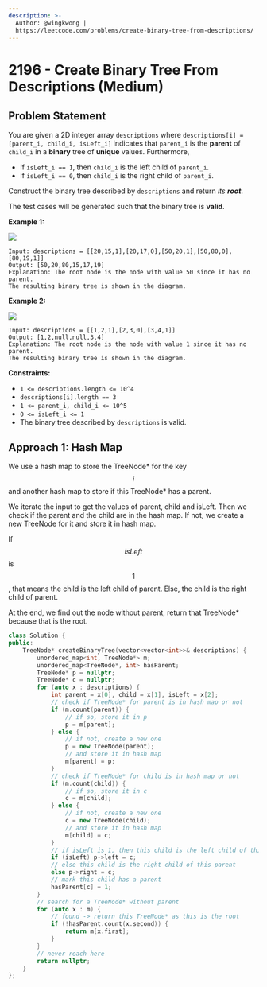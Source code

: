 ```yaml
---
description: >-
  Author: @wingkwong |
  https://leetcode.com/problems/create-binary-tree-from-descriptions/
---
```


# 2196 - Create Binary Tree From Descriptions (Medium)

## Problem Statement

You are given a 2D integer array `descriptions` where `descriptions[i] = [parent_i, child_i, isLeft_i]` indicates that `parent_i` is the **parent** of `child_i` in a **binary** tree of **unique** values. Furthermore,

* If `isLeft_i == 1`, then `child_i` is the left child of `parent_i`.
* If `isLeft_i == 0`, then `child_i` is the right child of `parent_i`.

Construct the binary tree described by `descriptions` and return _its **root**_.

The test cases will be generated such that the binary tree is **valid**.

&#x20;

**Example 1:**

![](https://assets.leetcode.com/uploads/2022/02/09/example1drawio.png)

```
Input: descriptions = [[20,15,1],[20,17,0],[50,20,1],[50,80,0],[80,19,1]]
Output: [50,20,80,15,17,19]
Explanation: The root node is the node with value 50 since it has no parent.
The resulting binary tree is shown in the diagram.
```

**Example 2:**

![](https://assets.leetcode.com/uploads/2022/02/09/example2drawio.png)

```
Input: descriptions = [[1,2,1],[2,3,0],[3,4,1]]
Output: [1,2,null,null,3,4]
Explanation: The root node is the node with value 1 since it has no parent.
The resulting binary tree is shown in the diagram.
```

**Constraints:**

* `1 <= descriptions.length <= 10^4`
* `descriptions[i].length == 3`
* `1 <= parent_i, child_i <= 10^5`
* `0 <= isLeft_i <= 1`
* The binary tree described by `descriptions` is valid.

## Approach 1: Hash Map

We use a hash map to store the TreeNode\* for the key $$i$$ and another hash map to store if this TreeNode\* has a parent.

We iterate the input to get the values of parent, child and isLeft. Then we check if the parent and the child are in the hash map. If not, we create a new TreeNode for it and store it in hash map.&#x20;

If $$isLeft$$ is $$1$$, that means the child is the left child of parent. Else, the child is the right child of parent.&#x20;

At the end, we find out the node without parent, return that TreeNode\* because that is the root.

```cpp
class Solution {
public:
    TreeNode* createBinaryTree(vector<vector<int>>& descriptions) {
        unordered_map<int, TreeNode*> m;
        unordered_map<TreeNode*, int> hasParent;
        TreeNode* p = nullptr;
        TreeNode* c = nullptr;
        for (auto x : descriptions) {
            int parent = x[0], child = x[1], isLeft = x[2];
            // check if TreeNode* for parent is in hash map or not
            if (m.count(parent)) {
                // if so, store it in p
                p = m[parent];
            } else {
                // if not, create a new one
                p = new TreeNode(parent);
                // and store it in hash map
                m[parent] = p;
            }
            // check if TreeNode* for child is in hash map or not
            if (m.count(child)) {
                // if so, store it in c
                c = m[child];
            } else {
                // if not, create a new one
                c = new TreeNode(child);
                // and store it in hash map
                m[child] = c;
            }
            // if isLeft is 1, then this child is the left child of this parent
            if (isLeft) p->left = c;
            // else this child is the right child of this parent
            else p->right = c;
            // mark this child has a parent
            hasParent[c] = 1;
        }
        // search for a TreeNode* without parent
        for (auto x : m) {
            // found -> return this TreeNode* as this is the root
            if (!hasParent.count(x.second)) {
                return m[x.first];
            }
        }
        // never reach here
        return nullptr;
    }
};
```
